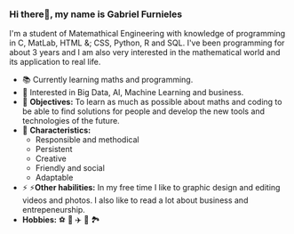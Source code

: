 <h3>Hi there&#128075, my name is Gabriel Furnieles</h3>
<p>I'm a student of Matemathical Engineering with knowledge of programming in C, MatLab, HTML &; CSS, Python, R and SQL. I've been programming for about 3 years and I am also very interested in the mathematical world and its application to real life.</p>
<ul>
<li>&#128218 Currently learning maths and programming.</li>
<li>&#128587 Interested in Big Data, AI, Machine Learning and business.</li>
<li>&#127919 <strong>Objectives:</strong> To learn as much as possible about maths and coding to be able to find solutions for people and develop the new tools and technologies of the future. </li>
<li>&#127793 <strong>Characteristics:</strong> <ul>
<li>Responsible and methodical </li>
<li>Persistent</li>
<li>Creative</li>
<li>Friendly and social</li>
<li>Adaptable</li>
</ul>
</li>
<li>⚡ ⚡<strong>Other habilities:</strong> In my free time I like to graphic design and editing videos and photos. I also like to read a lot about business and entrepeneurship.</li>
<li><strong>Hobbies:</strong> ⚽ 🎨 ✈️ 📖 🏞️</li>
</ul>
